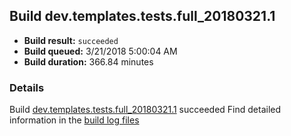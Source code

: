 ## Build dev.templates.tests.full_20180321.1
- **Build result:** `succeeded`
- **Build queued:** 3/21/2018 5:00:04 AM
- **Build duration:** 366.84 minutes
### Details
Build [dev.templates.tests.full_20180321.1](https://winappstudio.visualstudio.com/web/build.aspx?pcguid=a4ef43be-68ce-4195-a619-079b4d9834c2&builduri=vstfs%3a%2f%2f%2fBuild%2fBuild%2f25304) succeeded
Find detailed information in the [build log files](https://uwpctdiags.blob.core.windows.net/buildlogs/dev.templates.tests.full_20180321.1_logs.zip)

